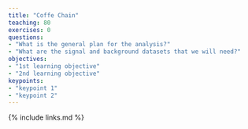 ```yaml
---
title: "Coffe Chain"
teaching: 80
exercises: 0
questions:
- "What is the general plan for the analysis?"
- "What are the signal and background datasets that we will need?"
objectives:
- "1st learning objective"
- "2nd learning objective"
keypoints:
- "keypoint 1"
- "keypoint 2"
---
```


{% include links.md %}
